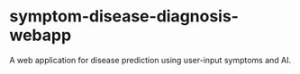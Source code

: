 # symptom-disease-diagnosis-webapp
A web application for disease prediction using user-input symptoms and AI.
